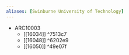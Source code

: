 ```yaml
---
aliases: [Swinburne University of Technology]
---
```


- ARC10003
	- [[16034]] ^7513c7
	- [[16048]] ^6202e9
	- [[16050]] ^49e07f
